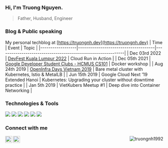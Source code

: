 ### Hi, I'm Truong Nguyen.
> Father, Husband, Engineer

### Blog & Public speaking
My personal techblog at [https://truongnh.dev](https://truongnh.dev)
| Time             | Event                                | Topic                                                        |
|------------------|--------------------------------------|--------------------------------------------------------------|
| Dec 03rd 2022   | [DevFest Kuala Lumpur 2022](https://devfest22kl.peatix.com/) | Cloud Run in Action |
| Dec 05th 2021   | [Google Developer Student Clubs - HCMUS CS101](https://gdsc.community.dev/events/details/developer-student-clubs-vnu-hcm-university-of-science-nguyen-van-cu-presents-cs101-gdscxsab-workshop-series-for-computer-science-enthusiasts-1/) | Docker workshop |
| Aug 24th 2019 | [OpenInfra Days Vietnam 2019](https://2019.vietopeninfra.org/)          | Bare metal cluster with Kubernetes, Istio & MetalLB          |
| Jun 15th 2019   | Google Cloud Next ’19 Extended Hanoi | Kubernetes: Upgrading your cluster without downtime practice |
| Jan 5th 2019 | VietKubers Meetup #1                 | Deep dive into Container Networking                          |
### Technologies & Tools
![](https://img.shields.io/badge/OS-Linux-informational?style=flat&logo=linux&logoColor=white)
![](https://img.shields.io/badge/Code-Python-informational?style=flat&logo=python&logoColor=white)
![](https://img.shields.io/badge/Code-Golang-informational?style=flat&logo=go&logoColor=white)
![](https://img.shields.io/badge/Tools-Docker-informational?style=flat&logo=docker&logoColor=white)
![](https://img.shields.io/badge/Tools-Kubernetes-informational?style=flat&logo=kubernetes&logoColor=white)
![](https://img.shields.io/badge/Cloud-Google_Cloud-informational?style=flat&logo=google-cloud&logoColor=white)


### Connect with me

[<img align="left" alt="truongnh92 | Twitter" width="22px" src="https://cdn.jsdelivr.net/npm/simple-icons@v3/icons/twitter.svg" />][twitter]
[<img align="left" alt="truongnh1992 | LinkedIn" width="22px" src="https://cdn.jsdelivr.net/npm/simple-icons@v3/icons/linkedin.svg" />][linkedin]

[website]: https://truongnh.gdgcloudhanoi.com
[twitter]: https://twitter.com/truongnh92
[linkedin]: https://linkedin.com/in/truongnh1992

<p align="right"> <img src="https://komarev.com/ghpvc/?username=truongnh1992&label=Profile%20views&color=0e75b6&style=flat" alt="truongnh1992" /> </p>
